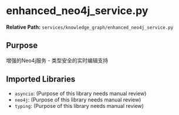 # enhanced_neo4j_service.py

**Relative Path:** `services/knowledge_graph/enhanced_neo4j_service.py`

## Purpose

增强的Neo4j服务 - 类型安全的实时编辑支持

## Imported Libraries

- `asyncio`: (Purpose of this library needs manual review)
- `neo4j`: (Purpose of this library needs manual review)
- `typing`: (Purpose of this library needs manual review)
